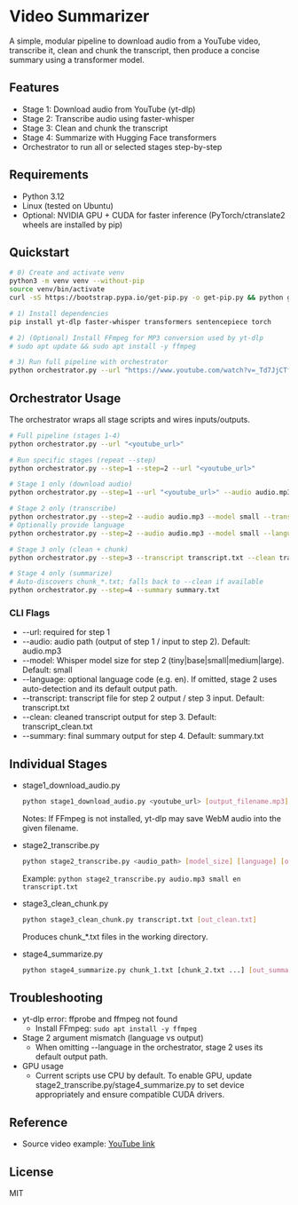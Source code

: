 # Video Summarizer

A simple, modular pipeline to download audio from a YouTube video, transcribe it, clean and chunk the transcript, then produce a concise summary using a transformer model.

## Features
- Stage 1: Download audio from YouTube (yt-dlp)
- Stage 2: Transcribe audio using faster-whisper
- Stage 3: Clean and chunk the transcript
- Stage 4: Summarize with Hugging Face transformers
- Orchestrator to run all or selected stages step-by-step

## Requirements
- Python 3.12
- Linux (tested on Ubuntu)
- Optional: NVIDIA GPU + CUDA for faster inference (PyTorch/ctranslate2 wheels are installed by pip)

## Quickstart
```bash
# 0) Create and activate venv
python3 -m venv venv --without-pip
source venv/bin/activate
curl -sS https://bootstrap.pypa.io/get-pip.py -o get-pip.py && python get-pip.py && rm get-pip.py

# 1) Install dependencies
pip install yt-dlp faster-whisper transformers sentencepiece torch

# 2) (Optional) Install FFmpeg for MP3 conversion used by yt-dlp
# sudo apt update && sudo apt install -y ffmpeg

# 3) Run full pipeline with orchestrator
python orchestrator.py --url "https://www.youtube.com/watch?v=_Td7JjCTfyc"
```

## Orchestrator Usage
The orchestrator wraps all stage scripts and wires inputs/outputs.

```bash
# Full pipeline (stages 1-4)
python orchestrator.py --url "<youtube_url>"

# Run specific stages (repeat --step)
python orchestrator.py --step=1 --step=2 --url "<youtube_url>"

# Stage 1 only (download audio)
python orchestrator.py --step=1 --url "<youtube_url>" --audio audio.mp3

# Stage 2 only (transcribe)
python orchestrator.py --step=2 --audio audio.mp3 --model small --transcript transcript.txt
# Optionally provide language
python orchestrator.py --step=2 --audio audio.mp3 --model small --language en --transcript transcript.txt

# Stage 3 only (clean + chunk)
python orchestrator.py --step=3 --transcript transcript.txt --clean transcript_clean.txt

# Stage 4 only (summarize)
# Auto-discovers chunk_*.txt; falls back to --clean if available
python orchestrator.py --step=4 --summary summary.txt
```

### CLI Flags
- --url: required for step 1
- --audio: audio path (output of step 1 / input to step 2). Default: audio.mp3
- --model: Whisper model size for step 2 (tiny|base|small|medium|large). Default: small
- --language: optional language code (e.g. en). If omitted, stage 2 uses auto-detection and its default output path.
- --transcript: transcript file for step 2 output / step 3 input. Default: transcript.txt
- --clean: cleaned transcript output for step 3. Default: transcript_clean.txt
- --summary: final summary output for step 4. Default: summary.txt

## Individual Stages
- stage1_download_audio.py
  ```bash
  python stage1_download_audio.py <youtube_url> [output_filename.mp3]
  ```
  Notes: If FFmpeg is not installed, yt-dlp may save WebM audio into the given filename.

- stage2_transcribe.py
  ```bash
  python stage2_transcribe.py <audio_path> [model_size] [language] [out.txt]
  ```
  Example: `python stage2_transcribe.py audio.mp3 small en transcript.txt`

- stage3_clean_chunk.py
  ```bash
  python stage3_clean_chunk.py transcript.txt [out_clean.txt]
  ```
  Produces chunk_*.txt files in the working directory.

- stage4_summarize.py
  ```bash
  python stage4_summarize.py chunk_1.txt [chunk_2.txt ...] [out_summary.txt]
  ```

## Troubleshooting
- yt-dlp error: ffprobe and ffmpeg not found
  - Install FFmpeg: `sudo apt install -y ffmpeg`
- Stage 2 argument mismatch (language vs output)
  - When omitting --language in the orchestrator, stage 2 uses its default output path.
- GPU usage
  - Current scripts use CPU by default. To enable GPU, update stage2_transcribe.py/stage4_summarize.py to set device appropriately and ensure compatible CUDA drivers.

## Reference
- Source video example: [YouTube link](https://youtube.com/shorts/2vBHh7D804o?si=4TXVYzD7d3AV-Pg5)

## License
MIT
